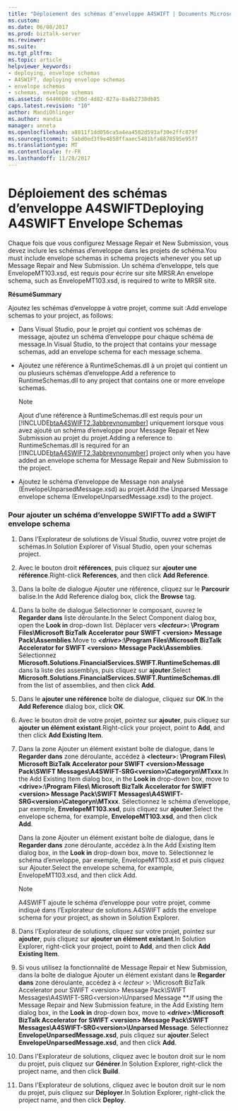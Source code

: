 ```yaml
---
title: "Déploiement des schémas d’enveloppe A4SWIFT | Documents Microsoft"
ms.custom: 
ms.date: 06/08/2017
ms.prod: biztalk-server
ms.reviewer: 
ms.suite: 
ms.tgt_pltfrm: 
ms.topic: article
helpviewer_keywords:
- deploying, envelope schemas
- A4SWIFT, deploying envelope schemas
- envelope schemas
- schemas, envelope schemas
ms.assetid: 6440608c-d30d-4d82-827a-8a4b2738db85
caps.latest.revision: "10"
author: MandiOhlinger
ms.author: mandia
manager: anneta
ms.openlocfilehash: a8811f1dd056ca5a4ea4582d593af30e2ffc879f
ms.sourcegitcommit: 5abd0ed3f9e4858ffaaec5481bfa8878595e95f7
ms.translationtype: MT
ms.contentlocale: fr-FR
ms.lasthandoff: 11/28/2017
---
```

# <a name="deploying-a4swift-envelope-schemas"></a><span data-ttu-id="a71f7-102">Déploiement des schémas d’enveloppe A4SWIFT</span><span class="sxs-lookup"><span data-stu-id="a71f7-102">Deploying A4SWIFT Envelope Schemas</span></span>
<span data-ttu-id="a71f7-103">Chaque fois que vous configurez Message Repair et New Submission, vous devez inclure les schémas d’enveloppe dans les projets de schéma.</span><span class="sxs-lookup"><span data-stu-id="a71f7-103">You must include envelope schemas in schema projects whenever you set up Message Repair and New Submission.</span></span> <span data-ttu-id="a71f7-104">Un schéma d’enveloppe, tels que EnvelopeMT103.xsd, est requis pour écrire sur site MRSR.</span><span class="sxs-lookup"><span data-stu-id="a71f7-104">An envelope schema, such as EnvelopeMT103.xsd, is required to write to MRSR site.</span></span>  
  
 <span data-ttu-id="a71f7-105">**Résumé**</span><span class="sxs-lookup"><span data-stu-id="a71f7-105">**Summary**</span></span>  
  
 <span data-ttu-id="a71f7-106">Ajoutez les schémas d’enveloppe à votre projet, comme suit :</span><span class="sxs-lookup"><span data-stu-id="a71f7-106">Add envelope schemas to your project, as follows:</span></span>  
  
-   <span data-ttu-id="a71f7-107">Dans Visual Studio, pour le projet qui contient vos schémas de message, ajoutez un schéma d’enveloppe pour chaque schéma de message.</span><span class="sxs-lookup"><span data-stu-id="a71f7-107">In Visual Studio, to the project that contains your message schemas, add an envelope schema for each message schema.</span></span>  
  
-   <span data-ttu-id="a71f7-108">Ajoutez une référence à RuntimeSchemas.dll à un projet qui contient un ou plusieurs schémas d’enveloppe.</span><span class="sxs-lookup"><span data-stu-id="a71f7-108">Add a reference to RuntimeSchemas.dll to any project that contains one or more envelope schemas.</span></span>  
  
    > [!NOTE]
    >  <span data-ttu-id="a71f7-109">Ajout d’une référence à RuntimeSchemas.dll est requis pour un [!INCLUDE[btaA4SWIFT2.3abbrevnonumber](../../includes/btaa4swift2-3abbrevnonumber-md.md)] uniquement lorsque vous avez ajouté un schéma d’enveloppe pour Message Repair et New Submission au projet du projet.</span><span class="sxs-lookup"><span data-stu-id="a71f7-109">Adding a reference to RuntimeSchemas.dll is required for an [!INCLUDE[btaA4SWIFT2.3abbrevnonumber](../../includes/btaa4swift2-3abbrevnonumber-md.md)] project only when you have added an envelope schema for Message Repair and New Submission to the project.</span></span>  
  
-   <span data-ttu-id="a71f7-110">Ajoutez le schéma d’enveloppe de Message non analysé (EnvelopeUnparsedMessage.xsd) au projet.</span><span class="sxs-lookup"><span data-stu-id="a71f7-110">Add the Unparsed Message envelope schema (EnvelopeUnparsedMessage.xsd) to the project.</span></span>  
  
### <a name="to-add-a-swift-envelope-schema"></a><span data-ttu-id="a71f7-111">Pour ajouter un schéma d’enveloppe SWIFT</span><span class="sxs-lookup"><span data-stu-id="a71f7-111">To add a SWIFT envelope schema</span></span>  
  
1.  <span data-ttu-id="a71f7-112">Dans l’Explorateur de solutions de Visual Studio, ouvrez votre projet de schémas.</span><span class="sxs-lookup"><span data-stu-id="a71f7-112">In Solution Explorer of Visual Studio, open your schemas project.</span></span>  
  
2.  <span data-ttu-id="a71f7-113">Avec le bouton droit **références**, puis cliquez sur **ajouter une référence**.</span><span class="sxs-lookup"><span data-stu-id="a71f7-113">Right-click **References**, and then click **Add Reference**.</span></span>  
  
3.  <span data-ttu-id="a71f7-114">Dans la boîte de dialogue Ajouter une référence, cliquez sur le **Parcourir** balise.</span><span class="sxs-lookup"><span data-stu-id="a71f7-114">In the Add Reference dialog box, click the **Browse** tag.</span></span>  
  
4.  <span data-ttu-id="a71f7-115">Dans la boîte de dialogue Sélectionner le composant, ouvrez le **Regarder dans** liste déroulante.</span><span class="sxs-lookup"><span data-stu-id="a71f7-115">In the Select Component dialog box, open the **Look in** drop-down list.</span></span> <span data-ttu-id="a71f7-116">Déplacer vers   ***\<lecteur\>*: \Program Files\Microsoft BizTalk Accelerator pour SWIFT \<version\> Message Pack\Assemblies**.</span><span class="sxs-lookup"><span data-stu-id="a71f7-116">Move to ***\<drive\>*:\Program Files\Microsoft BizTalk Accelerator for SWIFT \<version\> Message Pack\Assemblies**.</span></span> <span data-ttu-id="a71f7-117">Sélectionnez **Microsoft.Solutions.FinancialServices.SWIFT.RuntimeSchemas.dll** dans la liste des assemblys, puis cliquez sur **ajouter**.</span><span class="sxs-lookup"><span data-stu-id="a71f7-117">Select **Microsoft.Solutions.FinancialServices.SWIFT.RuntimeSchemas.dll** from the list of assemblies, and then click **Add**.</span></span>  
  
5.  <span data-ttu-id="a71f7-118">Dans le **ajouter une référence** boîte de dialogue, cliquez sur **OK**.</span><span class="sxs-lookup"><span data-stu-id="a71f7-118">In the **Add Reference** dialog box, click **OK**.</span></span>  
  
6.  <span data-ttu-id="a71f7-119">Avec le bouton droit de votre projet, pointez sur **ajouter**, puis cliquez sur **ajouter un élément existant**.</span><span class="sxs-lookup"><span data-stu-id="a71f7-119">Right-click your project, point to **Add**, and then click **Add Existing Item**.</span></span>  
  
7.  <span data-ttu-id="a71f7-120">Dans la zone Ajouter un élément existant boîte de dialogue, dans le **Regarder dans** zone déroulante, accédez à  **\<lecteur\>: \Program Files\ Microsoft BizTalk Accelerator pour SWIFT \<version\>Message Pack\SWIFT Messages\A4SWIFT-SRG\<version\>\Categoryn\MTxxx**.</span><span class="sxs-lookup"><span data-stu-id="a71f7-120">In the Add Existing Item dialog box, in the **Look in** drop-down box, move to **\<drive\>:\Program Files\ Microsoft BizTalk Accelerator for SWIFT \<version\> Message Pack\SWIFT Messages\A4SWIFT-SRG\<version\>\Categoryn\MTxxx**.</span></span> <span data-ttu-id="a71f7-121">Sélectionnez le schéma d’enveloppe, par exemple, **EnvelopeMT103.xsd**, puis cliquez sur **ajouter**.</span><span class="sxs-lookup"><span data-stu-id="a71f7-121">Select the envelope schema, for example, **EnvelopeMT103.xsd**, and then click **Add**.</span></span>  
  
     <span data-ttu-id="a71f7-122">Dans la zone Ajouter un élément existant boîte de dialogue, dans le **Regarder dans** zone déroulante, accédez à.</span><span class="sxs-lookup"><span data-stu-id="a71f7-122">In the Add Existing Item dialog box, in the **Look in** drop-down box, move to.</span></span> <span data-ttu-id="a71f7-123">Sélectionnez le schéma d’enveloppe, par exemple, EnvelopeMT103.xsd et puis cliquez sur Ajouter.</span><span class="sxs-lookup"><span data-stu-id="a71f7-123">Select the envelope schema, for example, EnvelopeMT103.xsd, and then click Add.</span></span>  
  
    > [!NOTE]
    >  <span data-ttu-id="a71f7-124">A4SWIFT ajoute le schéma d’enveloppe pour votre projet, comme indiqué dans l’Explorateur de solutions.</span><span class="sxs-lookup"><span data-stu-id="a71f7-124">A4SWIFT adds the envelope schema for your project, as shown in Solution Explorer.</span></span>  
  
8.  <span data-ttu-id="a71f7-125">Dans l’Explorateur de solutions, cliquez sur votre projet, pointez sur **ajouter**, puis cliquez sur **ajouter un élément existant**.</span><span class="sxs-lookup"><span data-stu-id="a71f7-125">In Solution Explorer, right-click your project, point to **Add**, and then click **Add Existing Item**.</span></span>  
  
9. <span data-ttu-id="a71f7-126">Si vous utilisez la fonctionnalité de Message Repair et New Submission, dans la boîte de dialogue Ajouter un élément existant dans le **Regarder dans** zone déroulante, accédez à  **\<* lecteur* \>: \Microsoft BizTalk Accelerator pour SWIFT \<version\> Message Pack\SWIFT Messages\A4SWIFT-SRG\<version\>\Unparsed Message **.</span><span class="sxs-lookup"><span data-stu-id="a71f7-126">If using the Message Repair and New Submission feature, in the Add Existing Item dialog box, in the **Look in** drop-down box, move to **\<*drive*\>:\Microsoft BizTalk Accelerator for SWIFT \<version\> Message Pack\SWIFT Messages\A4SWIFT-SRG\<version\>\Unparsed Message**.</span></span> <span data-ttu-id="a71f7-127">Sélectionnez **EnvelopeUnparsedMessage.xsd**, puis cliquez sur **ajouter**.</span><span class="sxs-lookup"><span data-stu-id="a71f7-127">Select **EnvelopeUnparsedMessage.xsd**, and then click **Add**.</span></span>  
  
10. <span data-ttu-id="a71f7-128">Dans l'Explorateur de solutions, cliquez avec le bouton droit sur le nom du projet, puis cliquez sur **Générer**.</span><span class="sxs-lookup"><span data-stu-id="a71f7-128">In Solution Explorer, right-click the project name, and then click **Build**.</span></span>  
  
11. <span data-ttu-id="a71f7-129">Dans l'Explorateur de solutions, cliquez avec le bouton droit sur le nom du projet, puis cliquez sur **Déployer**.</span><span class="sxs-lookup"><span data-stu-id="a71f7-129">In Solution Explorer, right-click the project name, and then click **Deploy**.</span></span>